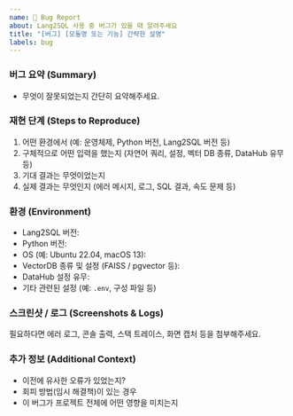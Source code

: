 ```yaml
---
name: 🐞 Bug Report
about: Lang2SQL 사용 중 버그가 있을 때 알려주세요
title: "[버그] [모듈명 또는 기능] 간략한 설명"
labels: bug
---
```


### **버그 요약 (Summary)**
- 무엇이 잘못되었는지 간단히 요약해주세요.

### **재현 단계 (Steps to Reproduce)**
1. 어떤 환경에서 (예: 운영체제, Python 버전, Lang2SQL 버전 등)
2. 구체적으로 어떤 입력을 했는지 (자연어 쿼리, 설정, 벡터 DB 종류, DataHub 유무 등)
3. 기대 결과는 무엇이었는지
4. 실제 결과는 무엇인지 (에러 메시지, 로그, SQL 결과, 속도 문제 등)

### **환경 (Environment)**
- Lang2SQL 버전:
- Python 버전:
- OS (예: Ubuntu 22.04, macOS 13):
- VectorDB 종류 및 설정 (FAISS / pgvector 등):
- DataHub 설정 유무:
- 기타 관련된 설정 (예: `.env`, 구성 파일 등)

### **스크린샷 / 로그 (Screenshots & Logs)**
필요하다면 에러 로그, 콘솔 출력, 스택 트레이스, 화면 캡처 등을 첨부해주세요.

### **추가 정보 (Additional Context)**
- 이전에 유사한 오류가 있었는지?
- 회피 방법(임시 해결책)이 있는 경우
- 이 버그가 프로젝트 전체에 어떤 영향을 미치는지
